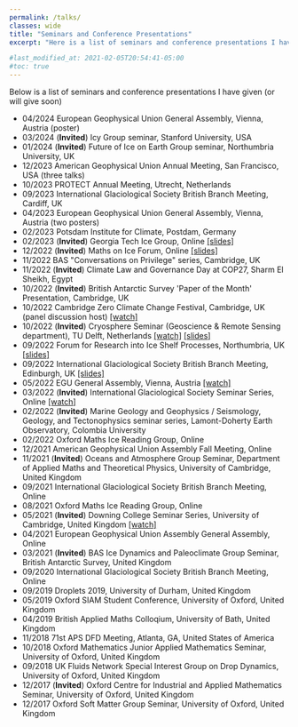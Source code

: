 ```yaml
---
permalink: /talks/
classes: wide
title: "Seminars and Conference Presentations"
excerpt: "Here is a list of seminars and conference presentations I have given."

#last_modified_at: 2021-02-05T20:54:41-05:00
#toc: true
---
```

Below is a list of seminars and conference presentations I have given (or will give soon)
* 04/2024 European Geophysical Union General Assembly, Vienna, Austria (poster)
* 03/2024 (**Invited**) Icy Group seminar, Stanford University, USA 
* 01/2024 (**Invited**) Future of Ice on Earth Group seminar, Northumbria University, UK
* 12/2023 American Geophysical Union Annual Meeting, San Francisco, USA (three talks)
* 10/2023 PROTECT Annual Meeting, Utrecht, Netherlands
* 09/2023 International Glaciological Society British Branch Meeting, Cardiff, UK
* 04/2023 European Geophysical Union General Assembly, Vienna, Austria (two posters)
* 02/2023 Potsdam Institute for Climate, Postdam, Germany
* 02/2023 (**Invited**) Georgia Tech Ice Group, Online [[slides]](../slides/GTIceV2.pdf)
* 12/2022 (**Invited**) Maths on Ice Forum, Online [[slides]](../slides/2022-12-MathsOnIce.pdf)
* 11/2022 BAS "Conversations on Privilege" series, Cambridge, UK
* 11/2022 (**Invited**) Climate Law and Governance Day at COP27, Sharm El Sheikh, Egypt
* 10/2022 (**Invited**) British Antarctic Survey 'Paper of the Month' Presentation, Cambridge, UK
* 10/2022 Cambridge Zero Climate Change Festival, Cambridge, UK (panel discussion host) [[watch]](https://www.youtube.com/watch?v=IkiWSKu-HHA)
* 10/2022 (**Invited**) Cryosphere Seminar (Geoscience & Remote Sensing department), TU Delft, Netherlands [[watch]](https://youtu.be/asj9jHvqqLg) [[slides]](../slides/2022-10-Delft.pdf)
* 09/2022 Forum for Research into Ice Shelf Processes, Northumbria, UK [[slides]](../slides/2022-09-FRISP.pdf)
* 09/2022 International Glaciological Society British Branch Meeting, Edinburgh, UK [[slides]](../slides/2022-09-IGSBB.pdf)
* 05/2022 EGU General Assembly, Vienna, Austria [[watch]](https://meetingorganizer.copernicus.org/EGU22/EGU22-1118.html)
* 03/2022 (**Invited**) International Glaciological Society Seminar Series, Online [[watch]](https://www.youtube.com/watch?v=A_sNaKibyxo&t=4s)
* 02/2022 (**Invited**) Marine Geology and Geophysics / Seismology, Geology, and Tectonophysics seminar series, Lamont-Doherty Earth Observatory, Colombia University 
* 02/2022 Oxford Maths Ice Reading Group, Online 
* 12/2021 American Geophysical Union Assembly Fall Meeting, Online
* 11/2021 (**Invited**) Oceans and Atmosphere Group Seminar, Department of Applied Maths and Theoretical Physics, University of Cambridge, United Kingdom
* 09/2021 International Glaciological Society British Branch Meeting, Online
* 08/2021 Oxford Maths Ice Reading Group, Online 
* 05/2021 (**Invited**) Downing College Seminar Series, University of Cambridge, United Kingdom [[watch]](https://youtu.be/_fMMqbwakCw)
* 04/2021 European Geophysical Union Assembly General Assembly, Online
* 03/2021 (**Invited**) BAS Ice Dynamics and Paleoclimate Group Seminar, British Antarctic Survey, United Kingdom
* 09/2020 International Glaciological Society British Branch Meeting, Online
* 09/2019 Droplets 2019, University of Durham, United Kingdom
* 05/2019 Oxford SIAM Student Conference, University of Oxford, United Kingdom
* 04/2019 British Applied Maths Colloqium, University of Bath, United Kingdom
* 11/2018 71st APS DFD Meeting, Atlanta, GA, United States of America
* 10/2018 Oxford Mathematics Junior Applied Mathematics Seminar, University of Oxford, United Kingdom
* 09/2018 UK Fluids Network Special Interest Group on Drop Dynamics, University of
Oxford, United Kingdom
* 12/2017 (**Invited**) Oxford Centre for Industrial and Applied Mathematics Seminar, University of
Oxford, United Kingdom
* 12/2017 Oxford Soft Matter Group Seminar, University of Oxford, United Kingdom
